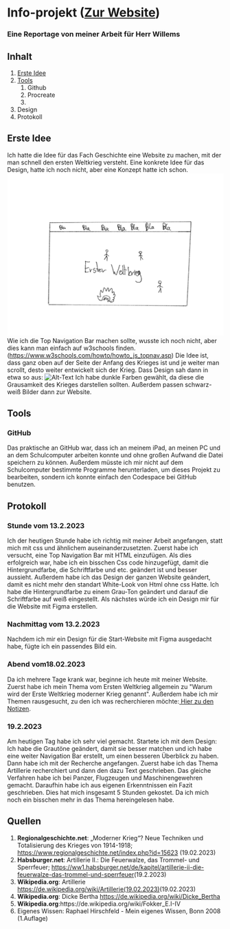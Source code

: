 # Info-projekt (<a href="./porjekt.html">Zur Website</a>)
### Eine Reportage von meiner Arbeit für Herr Willems
## Inhalt
1. <a href="#ErsteIdee"> Erste Idee</a></li>
2. <a href="#Tools"> Tools</a>
    1. Github
    2. Procreate
    3. 
3. Design
4. Protokoll

## <a name="ErsteIdee"> Erste Idee</a>

Ich hatte die Idee für das Fach Geschichte eine Website zu machen, mit der man schnell den ersten Weltkrieg versteht. Eine konkrete Idee für das Design, hatte ich noch nicht, aber eine Konzept hatte ich schon.
![Alt-Text](./Images/desingidee.png)
Wie ich die Top Navigation Bar machen sollte, wusste ich noch nicht, aber dies kann man einfach auf w3schools finden. (https://www.w3schools.com/howto/howto_js_topnav.asp) Die Idee ist, dass ganz oben auf der Seite der Anfang des Krieges ist und je weiter man scrollt, desto weiter entwickelt sich der Krieg. Dass Design sah dann in etwa so aus: ![Alt-Text](./Images/Erster_Weltkrieg-Konzept_von_Website_umgeführt.png) Ich habe dunkle Farben gewählt, da diese die Grausamkeit des Krieges darstellen sollten. Außerdem passen schwarz-weiß Bilder dann zur Website.
 

## <a name="Tools"> Tools</a>

### <b>GitHub</b>

Das praktische an GitHub war, dass ich an meinem iPad, an meinen PC und an dem Schulcomputer arbeiten konnte und ohne großen Aufwand die Datei speichern zu können. Außerdem müsste ich mir nicht auf dem Schulcomputer bestimmte Programme herunterladen, um dieses Projekt zu bearbeiten, sondern ich konnte einfach den Codespace bei GitHub benutzen.


## <b>Protokoll</b>

### <b>Stunde vom 13.2.2023</b>

Ich der heutigen Stunde habe ich richtig mit meiner Arbeit angefangen, statt mich mit css und ähnlichem auseinanderzusetzten. Zuerst habe ich versucht, eine Top Navigation Bar mit HTML einzufügen. Als dies erfolgreich war, habe ich ein bisschen Css code hinzugefügt, damit die Hintergrundfarbe, die Schriftfarbe und etc. geändert ist und besser aussieht. Außerdem habe ich das Design der ganzen Website geändert, damit es nicht mehr den standart White-Look von Html ohne css Hatte. Ich habe die Hintergrundfarbe zu einem Grau-Ton geändert und darauf die Schriftfarbe auf weiß eingestellt. Als nächstes würde ich ein Design mir für die Website mit Figma erstellen.

### <b>Nachmittag vom 13.2.2023 </b>

Nachdem ich mir ein Design für die Start-Website mit Figma ausgedacht habe, fügte ich ein passendes Bild ein.


### <b>Abend vom18.02.2023</b>

Da ich mehrere Tage krank war, beginne ich heute mit meiner Website. Zuerst habe ich mein Thema vom Ersten Weltkrieg allgemein zu "Warum wird der Erste Weltkrieg moderner Krieg genannt". Außerdem habe ich mir Themen rausgesucht, zu den ich was recherchieren möchte:[ Hier zu den Notizen](RecherchierThemen.htm).

### <b>19.2.2023</b>

Am heutigen Tag habe ich sehr viel gemacht. Startete ich mit dem Design: Ich habe die Grautöne geändert, damit sie besser matchen und ich habe eine weiter Navigation Bar erstellt, um einen besseren Überblick zu haben. Dann habe ich mit der Recherche angefangen. Zuerst habe ich das Thema Artillerie recherchiert und dann den dazu Text geschrieben. Das gleiche Verfahren habe ich bei Panzer, Flugzeugen und Maschinengewehren gemacht. Daraufhin habe ich aus eigenen Erkenntnissen ein Fazit geschrieben. Dies hat mich insgesamt 5 Stunden gekostet. Da ich mich noch ein bisschen mehr in das Thema hereingelesen habe.



## Quellen

<ol>
<li><b>Regionalgeschichte.net</b>: „Moderner Krieg“? Neue Techniken und Totalisierung des Krieges von 1914-1918;<a href="https://www.regionalgeschichte.net/index.php?id=15623"> https://www.regionalgeschichte.net/index.php?id=15623</a> (19.02.2023)</li>
<li><b>Habsburger.net</b>: Artillerie II.: Die Feuerwalze, das Trommel- und Sperrfeuer; <a href="https://ww1.habsburger.net/de/kapitel/artillerie-ii-die-feuerwalze-das-trommel-und-sperrfeuer">https://ww1.habsburger.net/de/kapitel/artillerie-ii-die-feuerwalze-das-trommel-und-sperrfeuer</a>(19.2.2023)</li>
<li><b>Wikipedia.org</b>: Artillerie <a href="https://de.wikipedia.org/wiki/Artillerie">https://de.wikipedia.org/wiki/Artillerie(19.02.2023)</a>(19.02.2023)</li>
<li><b>Wikipedia.org</b>: Dicke Bertha <a href="https://de.wikipedia.org/wiki/Dicke_Bertha">https://de.wikipedia.org/wiki/Dicke_Bertha</a>
<li><b>Wikipedia.org</b>:<a href="https://de.wikipedia.org/wiki/Fokker_E.I-IV"></a>https://de.wikipedia.org/wiki/Fokker_E.I-IV</li>
<li>Eigenes Wissen: Raphael Hirschfeld - Mein eigenes Wissen, Bonn 2008 (1.Auflage)
</ol>

